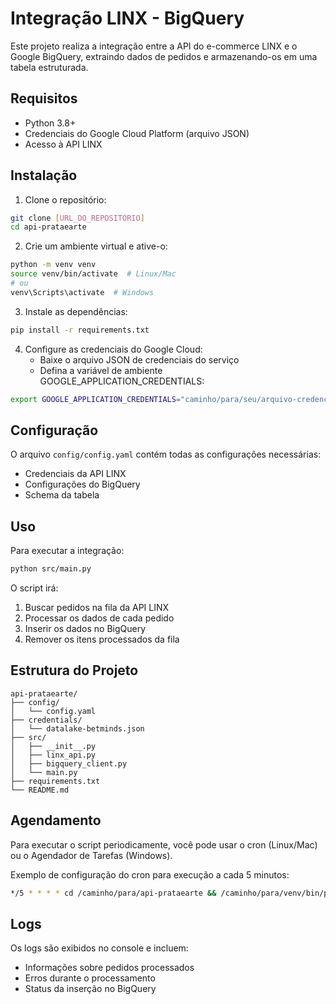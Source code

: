 # Integração LINX - BigQuery

Este projeto realiza a integração entre a API do e-commerce LINX e o Google BigQuery, extraindo dados de pedidos e armazenando-os em uma tabela estruturada.

## Requisitos

- Python 3.8+
- Credenciais do Google Cloud Platform (arquivo JSON)
- Acesso à API LINX

## Instalação

1. Clone o repositório:
```bash
git clone [URL_DO_REPOSITÓRIO]
cd api-prataearte
```

2. Crie um ambiente virtual e ative-o:
```bash
python -m venv venv
source venv/bin/activate  # Linux/Mac
# ou
venv\Scripts\activate  # Windows
```

3. Instale as dependências:
```bash
pip install -r requirements.txt
```

4. Configure as credenciais do Google Cloud:
   - Baixe o arquivo JSON de credenciais do serviço
   - Defina a variável de ambiente GOOGLE_APPLICATION_CREDENTIALS:
```bash
export GOOGLE_APPLICATION_CREDENTIALS="caminho/para/seu/arquivo-credenciais.json"
```

## Configuração

O arquivo `config/config.yaml` contém todas as configurações necessárias:

- Credenciais da API LINX
- Configurações do BigQuery
- Schema da tabela

## Uso

Para executar a integração:

```bash
python src/main.py
```

O script irá:
1. Buscar pedidos na fila da API LINX
2. Processar os dados de cada pedido
3. Inserir os dados no BigQuery
4. Remover os itens processados da fila

## Estrutura do Projeto

```
api-prataearte/
├── config/
│   └── config.yaml
├── credentials/
│   └── datalake-betminds.json
├── src/
│   ├── __init__.py
│   ├── linx_api.py
│   ├── bigquery_client.py
│   └── main.py
├── requirements.txt
└── README.md
```

## Agendamento

Para executar o script periodicamente, você pode usar o cron (Linux/Mac) ou o Agendador de Tarefas (Windows).

Exemplo de configuração do cron para execução a cada 5 minutos:
```bash
*/5 * * * * cd /caminho/para/api-prataearte && /caminho/para/venv/bin/python src/main.py
```

## Logs

Os logs são exibidos no console e incluem:
- Informações sobre pedidos processados
- Erros durante o processamento
- Status da inserção no BigQuery 